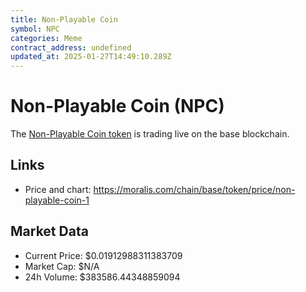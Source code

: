 ```yaml
---
title: Non-Playable Coin
symbol: NPC
categories: Meme
contract_address: undefined
updated_at: 2025-01-27T14:49:10.289Z
---
```


# Non-Playable Coin (NPC)
The [Non-Playable Coin token](https://moralis.com/chain/base/token/price/non-playable-coin-1) is trading live on the base blockchain.

## Links
- Price and chart: https://moralis.com/chain/base/token/price/non-playable-coin-1

## Market Data
- Current Price: $0.01912988311383709
- Market Cap: $N/A
- 24h Volume: $383586.44348859094
